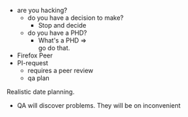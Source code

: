 - are you hacking?
    + do you have a decision to make?
        * Stop and decide
    + do you have a PHD?
        * What's a PHD =>  
        go do that.
- Firefox Peer
- PI-request
    + requires a peer review
    + qa plan


Realistic date planning.

- QA will discover problems.  They will be on inconvenient 
